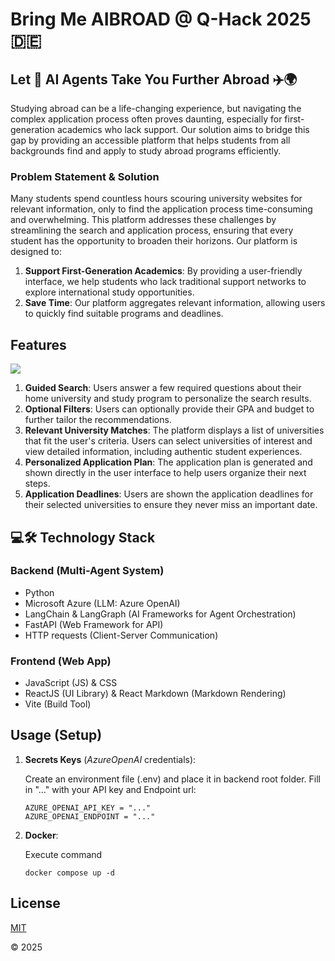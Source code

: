 # Bring Me **AI**BROAD @ Q-Hack 2025 🇩🇪 

## Let 🤖 AI Agents Take You Further Abroad ✈️🌍 
Studying abroad can be a life-changing experience, but navigating the complex application process often proves daunting, especially for first-generation academics who lack support. Our solution aims to bridge this gap by providing an accessible platform that helps students from all backgrounds find and apply to study abroad programs efficiently.

### Problem Statement & Solution
Many students spend countless hours scouring university websites for relevant information, only to find the application process time-consuming and overwhelming. This platform addresses these challenges by streamlining the search and application process, ensuring that every student has the opportunity to broaden their horizons. Our platform is designed to:
1. **Support First-Generation Academics**: By providing a user-friendly interface, we help students who lack traditional support networks to explore international study opportunities.
2. **Save Time**: Our platform aggregates relevant information, allowing users to quickly find suitable programs and deadlines.

## Features
![](./assets/Bring_me_Aibroad_preview.gif) 

1. **Guided Search**:
Users answer a few required questions about their home university and study program to personalize the search results.
2. **Optional Filters**:
Users can optionally provide their GPA and budget to further tailor the recommendations.
3. **Relevant University Matches**:
The platform displays a list of universities that fit the user's criteria. Users can select universities of interest and view detailed information, including authentic student experiences.
4. **Personalized Application Plan**:
The application plan is generated and shown directly in the user interface to help users organize their next steps.
5. **Application Deadlines**:
Users are shown the application deadlines for their selected universities to ensure they never miss an important date.

## 💻🛠️ Technology Stack
### Backend (Multi-Agent System)
- Python
- Microsoft Azure (LLM: Azure OpenAI)
- LangChain & LangGraph (AI Frameworks for Agent Orchestration)
- FastAPI (Web Framework for API)
- HTTP requests (Client-Server Communication)
### Frontend (Web App)
- JavaScript (JS) & CSS
- ReactJS (UI Library) & React Markdown (Markdown Rendering)
- Vite (Build Tool)

## Usage (Setup)   
1. **Secrets Keys** (*AzureOpenAI* credentials):

   Create an environment file (.env) and place it in backend root folder. Fill in "..." with your API key and Endpoint url:
   ```
   AZURE_OPENAI_API_KEY = "..."
   AZURE_OPENAI_ENDPOINT = "..."
   ```
2. **Docker**:

   Execute command
   ```
   docker compose up -d
   ```

## License
[MIT](https://choosealicense.com/licenses/mit/)

© 2025
